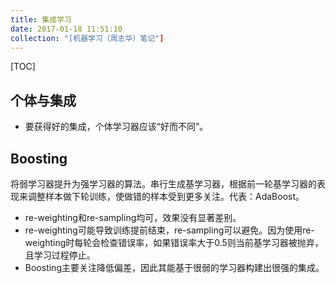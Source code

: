 ```yaml
---
title: 集成学习
date: 2017-01-18 11:51:10
collection: "[机器学习（周志华）笔记"]
---
```

[TOC]

## 个体与集成
- 要获得好的集成，个体学习器应该“好而不同”。

## Boosting
将弱学习器提升为强学习器的算法。串行生成基学习器，根据前一轮基学习器的表现来调整样本做下轮训练，使做错的样本受到更多关注。代表：AdaBoost。

- re-weighting和re-sampling均可，效果没有显著差别。
- re-weighting可能导致训练提前结束，re-sampling可以避免。因为使用re-weighting时每轮会检查错误率，如果错误率大于0.5则当前基学习器被抛弃，且学习过程停止。
- Boosting主要关注降低偏差，因此其能基于很弱的学习器构建出很强的集成。
